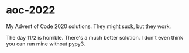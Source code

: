 # aoc-2022
My Advent of Code 2020 solutions.
They might suck, but they work.

The day 11/2 is horrible. There's a much better
solution. I don't even think you can run mine without pypy3.
